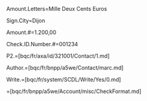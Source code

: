 Amount.Letters=Mille Deux Cents Euros

Sign.City=Dijon

Amount.#=1.200,00

Check.ID.Number.#=001234

P2.=[bqc/fr/axa/id/321001/Contact/1.md]

Author.=[bqc/fr/bnpp/a5we/Contact/marc.md]

Write.=[bqc/fr/system/SCDL/Write/Yes/0.md]

=[bqc/fr/bnpp/a5we/Account/misc/CheckFormat.md]